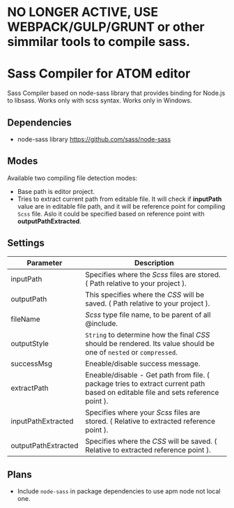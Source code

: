 # NO LONGER ACTIVE, USE WEBPACK/GULP/GRUNT or other simmilar tools to compile sass.

# Sass Compiler for ATOM editor

Sass Compiler based on node-sass library that provides binding for Node.js to libsass. Works only with scss syntax.
Works only in Windows.

## Dependencies
* node-sass library https://github.com/sass/node-sass

## Modes
Available two compiling file detection modes:
* Base path is editor project.
* Tries to extract current path from editable file. It will check if **inputPath** value are in editable file path, and it will be reference point for compiling `Scss` file. Aslo it could be specified based on reference point with **outputPathExtracted**.

## Settings
| Parameter           	| Description                                    	|
|---------------------	|--------------------------------------------------------------------------------------------------------------------	|
| inputPath           	| Specifies where the *Scss* files are stored. ( Path relative to your project ).                                    	|
| outputPath          	| This specifies where the *CSS* will be saved. ( Path relative to your project ).                                   	|
| fileName            	| *Scss* type file name, to be parent of all @include.                                                               	|
| outputStyle         	| `String` to determine how the final *CSS* should be rendered. Its value should be one of `nested` or `compressed`. 	|
| successMsg          	| Eneable/disable success message.                                                                                   	|
| extractPath         	| Eneable/disable - Get path from file. ( package tries to extract current path based on editable file and sets reference point ).                              	|
| inputPathExtracted  	| Specifies where your *Scss* files are stored. ( Relative to extracted reference point ).                            	|
| outputPathExtracted 	| Specifies where the *CSS* will be saved. ( Relative to extracted reference point ).                                 	|

## Plans
* Include `node-sass` in package dependencies to use apm node not local one.

